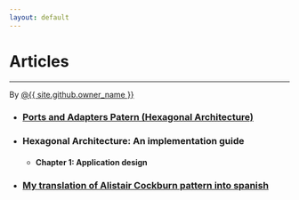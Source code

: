 ```yaml
---
layout: default
---
```


<div id="title">
<h1>Articles</h1>
<hr>
<span class="credits right">By <a href="{{ site.github.owner_url }}">@{{ site.github.owner_name }}</a></span>
</div>

- ### [Ports and Adapters Patern (Hexagonal Architecture)](https://jmgarridopaz.github.io/content/hexagonalarchitecture.html)

- ### Hexagonal Architecture: An implementation guide

  - #### Chapter 1: Application design

- ### [My translation of Alistair Cockburn pattern into spanish](https://jmgarridopaz.github.io/content/hexagonalarchitecturespanish.html)

